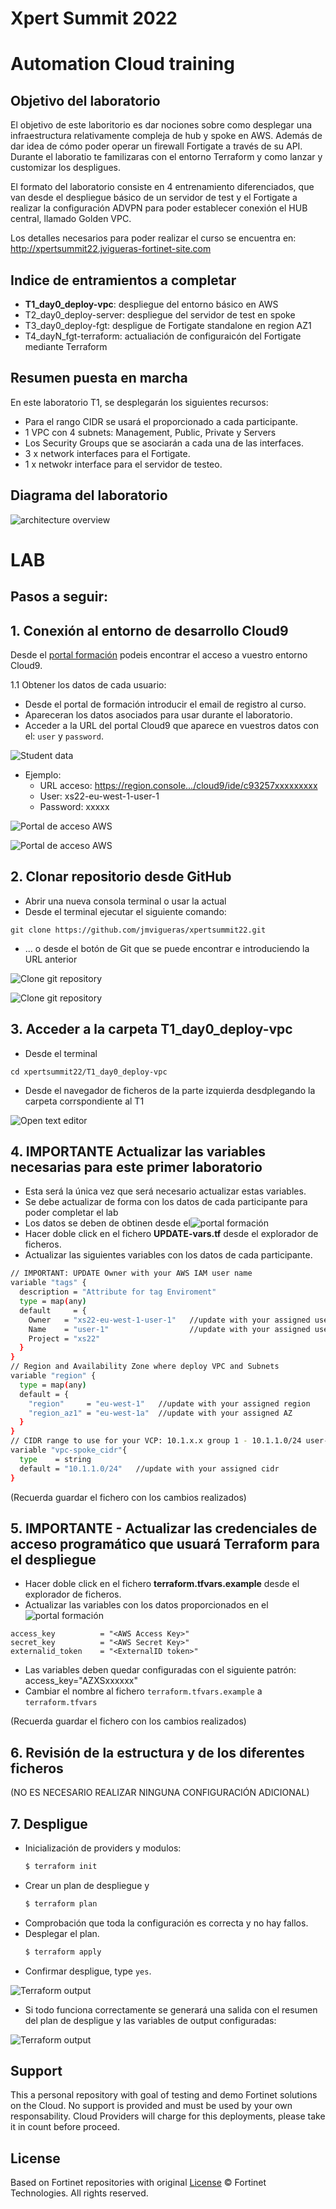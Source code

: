 # Xpert Summit 2022
# Automation Cloud training
## Objetivo del laboratorio
El objetivo de este laboritorio es dar nociones sobre como desplegar una infraestructura relativamente compleja de hub y spoke en AWS. Además de dar idea de cómo poder operar un firewall Fortigate a través de su API. Durante el laboratio te familizaras con el entorno Terraform y como lanzar y customizar los despligues. 

El formato del laboratorio consiste en 4 entrenamiento diferenciados, que van desde el despliegue básico de un servidor de test y el Fortigate a realizar la configuración ADVPN para poder establecer conexión el HUB central, llamado Golden VPC. 

Los detalles necesarios para poder realizar el curso se encuentra en: 
http://xpertsummit22.jvigueras-fortinet-site.com

## Indice de entramientos a completar
* **T1_day0_deploy-vpc**: despliegue del entorno básico en AWS
* T2_day0_deploy-server: despliegue del servidor de test en spoke
* T3_day0_deploy-fgt: despligue de Fortigate standalone en region AZ1
* T4_dayN_fgt-terraform: actualiación de configuraicón del Fortigate mediante Terraform

## Resumen puesta en marcha

En este laboratorio T1, se desplegarán los siguientes recursos:
- Para el rango CIDR se usará el proporcionado a cada participante.
- 1 VPC con 4 subnets: Management, Public, Private y Servers
- Los Security Groups que se asociarán a cada una de las interfaces.
- 3 x network interfaces para el Fortigate.
- 1 x netwokr interface para el servidor de testeo.

## Diagrama del laboratorio

![architecture overview](./images/image0.png)


# LAB
## Pasos a seguir:

## 1. Conexión al entorno de desarrollo Cloud9
Desde el [portal formación](http://xpertsummit22.jvigueras-fortinet-site.com) podeis encontrar el acceso a vuestro entorno Cloud9.

1.1 Obtener los datos de cada usuario:
- Desde el portal de formación introducir el email de registro al curso.
- Apareceran los datos asociados para usar durante el laboratorio.
- Acceder a la URL del portal Cloud9 que aparece en vuestros datos con el: `user` y `password`.

![Student data](./images/image4-1.png)

- Ejemplo:
  - URL acceso: https://region.console.../cloud9/ide/c93257xxxxxxxxx
  - User: xs22-eu-west-1-user-1
  - Password: xxxxx

![Portal de acceso AWS](./images/image1-1-2.png)

![Portal de acceso AWS](./images/image1-1-3.png)


## 2. Clonar repositorio desde GitHub
- Abrir una nueva consola terminal o usar la actual
- Desde el terminal ejecutar el siguiente comando: 
```
git clone https://github.com/jmvigueras/xpertsummit22.git
```
- ... o desde el botón de Git que se puede encontrar e introduciendo la URL anterior

![Clone git repository](./images/image2-1.png)

![Clone git repository](./images/image2-2.png)


## 3.  Acceder a la carpeta T1_day0_deploy-vpc
- Desde el terminal 
```
cd xpertsummit22/T1_day0_deploy-vpc
```
- Desde el navegador de ficheros de la parte izquierda desdplegando la carpeta corrspondiente al T1

![Open text editor](./images/image3-1.png)


## 4. **IMPORTANTE** Actualizar las variables necesarias para este primer laboratorio
- Esta será la única vez que será necesario actualizar estas variables.
- Se debe actualizar de forma con los datos de cada participante para poder completar el lab
- Los datos se deben de obtinen desde el![portal formación](http://xpertsummit22.jvigueras-fortinet-site.com) 
- Hacer doble click en el fichero **UPDATE-vars.tf** desde el explorador de ficheros.
- Actualizar las siguientes variables con los datos de cada participante.
```sh
// IMPORTANT: UPDATE Owner with your AWS IAM user name
variable "tags" {
  description = "Attribute for tag Enviroment"
  type = map(any)
  default     = {
    Owner   = "xs22-eu-west-1-user-1"   //update with your assigned user for access AWS console
    Name    = "user-1"                  //update with your assigned user name
    Project = "xs22"                    
  }
}
// Region and Availability Zone where deploy VPC and Subnets
variable "region" {
  type = map(any)
  default = {
    "region"     = "eu-west-1"   //update with your assigned region
    "region_az1" = "eu-west-1a"  //update with your assigned AZ
  }
}
// CIDR range to use for your VCP: 10.1.x.x group 1 - 10.1.1.0/24 user-1
variable "vpc-spoke_cidr"{
  type    = string
  default = "10.1.1.0/24"   //update with your assigned cidr
}
```
(Recuerda guardar el fichero con los cambios realizados)

## 5. **IMPORTANTE** - Actualizar las credenciales de acceso programático que usuará Terraform para el despliegue
- Hacer doble click en el fichero **terraform.tfvars.example** desde el explorador de ficheros.
- Actualizar las variables con los datos proporcionados en el ![portal formación](http://xpertsummit22.jvigueras-fortinet-site.com) 
```
access_key          = "<AWS Access Key>"
secret_key          = "<AWS Secret Key>"
externalid_token    = "<ExternalID token>"
```
- Las variables deben quedar configuradas con el siguiente patrón: access_key="AZXSxxxxxx"
- Cambiar el nombre al fichero `terraform.tfvars.example` a `terraform.tfvars`

(Recuerda guardar el fichero con los cambios realizados)

## 6. Revisión de la estructura y de los diferentes ficheros 
(NO ES NECESARIO REALIZAR NINGUNA CONFIGURACIÓN ADICIONAL)

## 7. **Despligue** 

* Inicialización de providers y modulos:
  ```sh
  $ terraform init
  ```
* Crear un plan de despliegue y 
  ```sh
  $ terraform plan
  ```
* Comprobación que toda la configuración es correcta y no hay fallos.
* Desplegar el plan.
  ```sh
  $ terraform apply
  ```
* Confirmar despligue, type `yes`.

![Terraform output](./images/image7-1.png)

* Si todo funciona correctamente se generará una salida con el resumen del plan de despligue y las variables de output configuradas:

![Terraform output](./images/image7-2.png)


## Support
This a personal repository with goal of testing and demo Fortinet solutions on the Cloud. No support is provided and must be used by your own responsability. Cloud Providers will charge for this deployments, please take it in count before proceed.

## License
Based on Fortinet repositories with original [License](https://github.com/fortinet/fortigate-terraform-deploy/blob/master/LICENSE) © Fortinet Technologies. All rights reserved.


